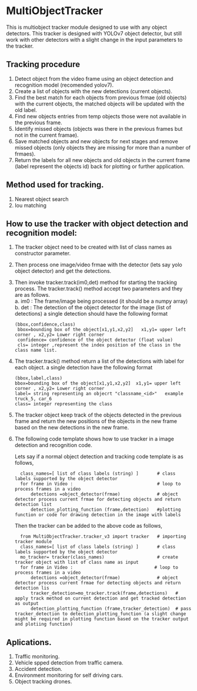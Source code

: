 # MultiObjectTracker
This is multiobject tracker module designed to use with any object detectors. 
This tracker is designed with YOLOv7 object detector, but still work with other detectors with a slight change in the input parameters to the tracker.

## Tracking procedure
1. Detect object from the video frame using an object detection and recognition model (recomended yolov7).
2. Create a list of objects with the new detections (current objects).
3. Find the best match for each objects from previous frmae (old objects) with the current objects, the matched objects will be updated with the old label.
4. Find new objects entries from temp objects those were not available in the previous frame.
5. Identify missed objects (objects was there in the previous frames but not in the current framae).
6. Save matched objects and new objects for next stages and remove missed objects (only objects they are missing for more than a number of frmaes).
7. Return the labels for all new objects and old objects in the current frame (label represent the objects id) back for plotting or further application.

## Method used for tracking.
1. Nearest object search
2. Iou matching

## How to use the tracker with object detection and recognition model:

1. The tracker object need to be created with list of class names as constructor parameter.
2. Then process one  image/video frmae with the detector (lets say yolo object detector) and get the detections.
3. Then invoke tracker.track(im0,det) method for starting the tracking process. The tracker.track() method accept two parameters and they are as follows.    
      a. im0 : The frame/image being processed (it should be a numpy array)  
      b. det : The detection of the object detector for the image (list of detections) 
         a single detection should have the following format 
            
       (bbox,confidence,class)  
        bbox=bounding box of the object[x1,y1,x2,y2]   x1,y1= upper left corner , x2,y2= Lower right corner  
        confidence= confidence of the object detector (float value)  
        cls= integer ,represent the index position of the class in the class name list.  

4. The tracker.track() method return a list of the detections with label for each object.
   a single detection have the following format

       (bbox,label,class)
       bbox=bounding box of the object[x1,y1,x2,y2]  x1,y1= upper left corner , x2,y2= Lower right corner 
       label= string representing an objecrt "classname_<id>"   example truck_5, car_6
       class= integer representing the class 

5. The tracker object keep track of the objects detected in the previous frame and  return the new positions of the objects in the new frame based on the new detections in the new frame.
6. The following code template shows how to use tracker in a image detection and recognition code.

   Lets say if a normal object detection and tracking code template is as follows,
 
         class_names=[ list of class labels (string) ]       # class labels supported by the object detector         
         for frame in Video :                                # loop to process frames in a video
             detections =object_detector(frmae)              # object detector process current frmae for detecting objects and return detection list
             detection_plotting_function (frame,detection)   #plotting function or code for drawing detection in the image with labels
             
    Then the tracker can be added to the above code as follows,
    
         from MultiObjectTracker.tracker_v3 import tracker   # importing tracker module
         class_names=[ list of class labels (string) ]       # class labels supported by the object detector 
         mo_tracker= tracker(class_names)                    # create tracker object with list of class name as input
         for frame in Video :                               # loop to process frames in a video
             detections =object_detector(frmae)              # object detector process current frmae for detecting objects and return detection lis        
             tracker_detection=mo_tracker.track(frame,detections)   # apply track method on current detection and get tracked detection as output      
             detection_plotting_function (frame,tracker_detection)  # pass tracker_detection to detection_plotting_function (a slight change might be required in plotting function based on the tracker output and plotiing function)             
         

## Aplications.
1. Traffic monitoring.
2. Vehicle spped detection from traffic camera.
3. Accident detection.
4. Environment monitoring for self driving cars.
5. Object tracking drones.



         
         
